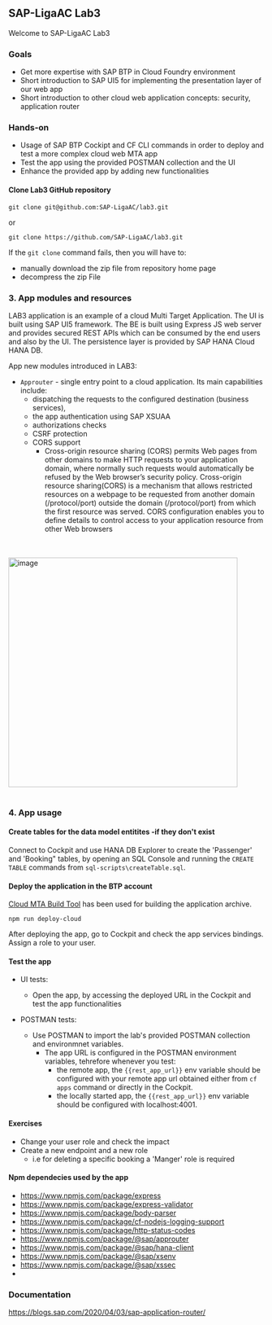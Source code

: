 
## SAP-LigaAC Lab3

Welcome to SAP-LigaAC Lab3
### Goals
- Get more expertise with SAP BTP in Cloud Foundry environment
- Short introduction to SAP UI5 for implementing the presentation layer of our web app
- Short introduction to other cloud web application concepts: security, application router

### Hands-on
- Usage of SAP BTP Cockipt and CF CLI commands in order to deploy and test a more complex cloud web MTA app
- Test the app using the provided POSTMAN collection and the UI
- Enhance the provided app by adding new functionalities


#### Clone Lab3 GitHub repository

```
git clone git@github.com:SAP-LigaAC/lab3.git
```
or

```
git clone https://github.com/SAP-LigaAC/lab3.git
```

If the `git clone` command fails, then you will have to:
  - manually download the zip file from repository home page
  - decompress the zip File


### 3. App modules and resources
LAB3 application is an example of a cloud Multi Target Application.
The UI is built using SAP UI5 framework.
The BE is built using Express JS web server and provides secured REST APIs which can be consumed by the end users and also by the UI.
The persistence layer is provided by SAP HANA Cloud HANA DB.

App new modules introduced in LAB3:
- `Approuter` - single entry point to a cloud application. Its main capabilities include:
  - dispatching the requests to the configured destination (business services),
  - the app authentication using SAP XSUAA
  - authorizations checks
  - CSRF protection
  - CORS support
    - Cross-origin resource sharing (CORS) permits Web pages from other domains to make HTTP requests to your application domain, where normally such requests would automatically be refused by the Web browser’s security policy. Cross-origin resource sharing(CORS) is a mechanism that allows restricted resources on a webpage to be requested from another domain (/protocol/port) outside the domain (/protocol/port) from which the first resource was served. CORS configuration enables you to define details to control access to your application resource from other Web browsers

<br><br>
<img width="451" alt="image" src="https://blogs.sap.com/wp-content/uploads/2018/12/Untitled-16.png">
<br><br>

### 4. App usage

#### Create tables for the data model entitites -if they don't exist
Connect to Cockpit and use HANA DB Explorer to create the 'Passenger' and 'Booking" tables, by opening an SQL Console and running the `CREATE TABLE` commands from `sql-scripts\createTable.sql`.

#### Deploy the application in the BTP account
[Cloud MTA Build Tool](https://sap.github.io/cloud-mta-build-tool/configuration/ "Cloud MTA Build Tool") has been used for building the application archive.

```
npm run deploy-cloud

```

After deploying the app, go to Cockpit and check the app services bindings.
Assign a role to your user.

#### Test the app
- UI tests:
  - Open the app, by accessing the deployed URL in the Cockpit and test the app functionalities

- POSTMAN tests:
  - Use POSTMAN to import the lab's provided POSTMAN collection and environmnet variables.
    - The app URL is configured in the POSTMAN environment variables, tehrefore whenever you test:
      - the remote app, the `{{rest_app_url}}` env variable should be configured with your remote app url obtained either from `cf apps` command or directly in the Cockpit.
      - the locally started app, the `{{rest_app_url}}` env variable should be configured with localhost:4001.

#### Exercises

- Change your user role and check the impact
- Create a new endpoint and a new role
  - i.e for deleting a specific booking a 'Manger' role is required
#### Npm dependecies used by the app

- https://www.npmjs.com/package/express
- https://www.npmjs.com/package/express-validator
- https://www.npmjs.com/package/body-parser
- https://www.npmjs.com/package/cf-nodejs-logging-support
- https://www.npmjs.com/package/http-status-codes
- https://www.npmjs.com/package/@sap/approuter
- https://www.npmjs.com/package/@sap/hana-client
- https://www.npmjs.com/package/@sap/xsenv
- https://www.npmjs.com/package/@sap/xssec
-

### Documentation

https://blogs.sap.com/2020/04/03/sap-application-router/




